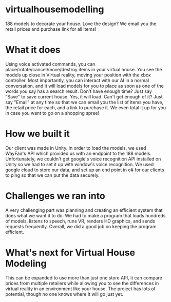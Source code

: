 # virtualhousemodelling
188 models to decorate your house. Love the design? We email you the retail prices and purchase link for all items!
# What it does
Using voice activated commands, you can place/rotate/cancel/move/destroy items in your virtual house. You see the models up close in Virtual reality, moving your position with the xbox controller. Most importantly, you can interact with our AI in a normal conversation, and it will load models for you to place as soon as one of the words you say has a search result. Don't have enough time? Just say "Save" to save current house. Yes, it will load. Can't get enough of it? Just say "Email" at any time so that we can email you the list of items you have, the retail price for each, and a link to purchase it. We even total it up for you in case you want to go on a shopping spree!

# How we built it
Our client was made in Unity. In order to load the models, we used WayFair's API which provided us with an endpoint to the 188 models. Unfortunately, we couldn't get google's voice recognition API installed on Unity so we had to set it up with window's voice recognition. We used google cloud to store our data, and set up an end point in c# for our clients to ping so that we can put the data securely.

# Challenges we ran into
A very challenging part was planning and creating an efficient system that does what we want it to do. We had to make a program that loads hundreds of models, listens to speech, runs VR, renders HD graphics, and sends requests frequently. Overall, we did a good job on keeping the program efficient.

# What's next for Virtual House Modeling
This can be expanded to use more than just one store API, it can compare prices from multiple retailers while allowing you to see the differences in virtual reality in an environment like your house. The project has lots of potential, though no one knows where it will go just yet.
